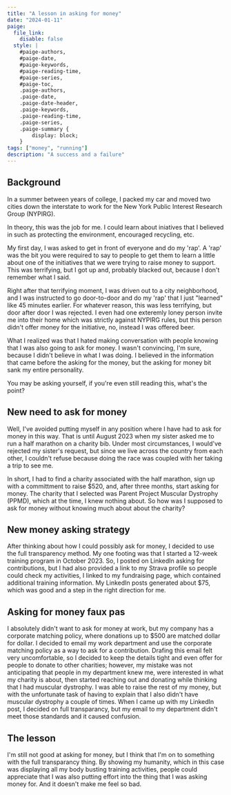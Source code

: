 ```yaml
---
title: "A lesson in asking for money"
date: "2024-01-11"
paige:
  file_link:
    disable: false
  style: |
    #paige-authors,
    #paige-date,
    #paige-keywords,
    #paige-reading-time,
    #paige-series,
    #paige-toc,
    .paige-authors,
    .paige-date,
    .paige-date-header,
    .paige-keywords,
    .paige-reading-time,
    .paige-series,
    .paige-summary {
        display: block;
    }
tags: ["money", "running"]
description: "A success and a failure"
---
```

## Background

<p>In a summer between years of college, I packed my car and moved two cities down the interstate to work for the New York Public Interest Research Group (NYPIRG).</p>

<p>In theory, this was the job for me. I could learn about iniatives that I believed in such as protecting the environment, encouraged recycling, etc.</p>

<p>My first day, I was asked to get in front of everyone and do my 'rap'. A 'rap' was the bit you were required to say to people to get them to learn a little about one of the initiatives that we were trying to raise money to support. This was terrifying, but I got up and, probably blacked out, because I don't remember what I said.</p> 

<p>Right after that terrifying moment, I was driven out to a city neighborhood, and I was instructed to go door-to-door and do my 'rap' that I just "learned" like 45 minutes earlier. For whatever reason, this was less terrifying, but door after door I was rejected. I even had one exteremly loney person invite me into their home which was strictly against NYPIRG rules, but this person didn't offer money for the initiative, no, instead I was offered beer.</p> 

<p>What I realized was that I hated making conversation with people knowing that I was also going to ask for money. I wasn't convincing, I'm sure, because I didn't believe in what I was doing. I believed in the information that came before the asking for the money, but the asking for money bit sank my entire personality.</p>

<p>You may be asking yourself, if you're even still reading this, what's the point?</p> 

## New need to ask for money

<p>Well, I've avoided putting myself in any position where I have had to ask for money in this way. That is until August 2023 when my sister asked me to run a half marathon on a charity bib. Under most circumstances, I would've rejected my sister's request, but since we live across the country from each other, I couldn't refuse because doing the race was coupled with her taking a trip to see me.</p>

<p>In short, I had to find a charity associated with the half marathon, sign up with a committment to raise $520, and, after three months, start asking for money. The charity that I selected was Parent Project Muscular Dystrophy (PPMD), which at the time, I knew nothing about. So how was I supposed to ask for money without knowing much about about the charity? </p>

## New money asking strategy

<p>After thinking about how I could possibly ask for money, I decided to use the full transparency method. My one footing was that I started a 12-week training program in October 2023. So, I posted on LinkedIn asking for contributions, but I had also provided a link to my Strava profile so people could check my activities, I linked to my fundraising page, which contained additional training information. My LinkedIn posts generated about $75, which was good and a step in the right direction for me.</p> 

## Asking for money faux pas

<p>I absolutely didn't want to ask for money at work, but my company has a corporate matching policy, where donations up to $500 are matched dollar for dollar. I decided to email my work department and use the corporate matching policy as a way to ask for a contribution. Drafing this email felt very uncomfortable, so I decided to keep the details tight and even offer for people to donate to other charities; however, my mistake was not anticipating that people in my department knew me, were interested in what my charity is about, then started reaching out and donating while thinking that I had muscular dystrophy. I was able to raise the rest of my money, but with the unfortunate task of having to explain that I also didn't have muscular dystrophy a couple of times. When I came up with my LinkedIn post, I decided on full transparancy, but my email to my department didn't meet those standards and it caused confusion. </p>

## The lesson

<p>I'm still not good at asking for money, but I think that I'm on to something with the full transparancy thing. By showing my humanity, which in this case was displaying all my body busting training activities, people could appreciate that I was also putting effort into the thing that I was asking money for. And it doesn't make me feel so bad.</p>